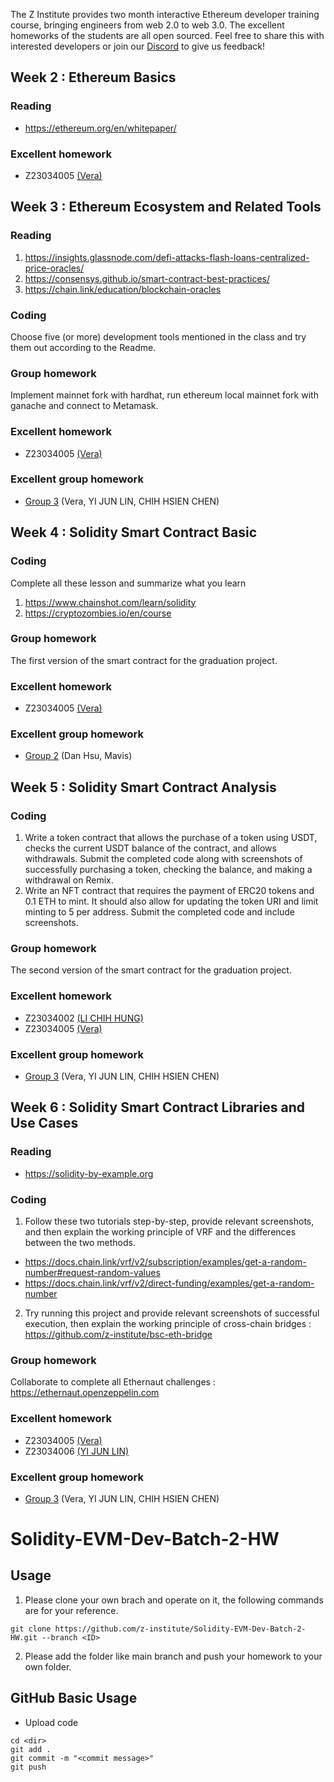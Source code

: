 The Z Institute provides two month interactive Ethereum developer training course, bringing engineers from web 2.0 to web 3.0. The excellent homeworks of the students are all open sourced. Feel free to share this with interested developers or join our [Discord](https://discord.gg/MTTgzdnXpS) to give us feedback! 

## Week 2 : Ethereum Basics
### Reading
- https://ethereum.org/en/whitepaper/
### Excellent homework
- Z23034005 [(Vera)](https://github.com/z-institute/Solidity-EVM-Dev-Batch-2-HW/tree/Z23034005/W2/Individual/reading_and_summary)

## Week 3 : Ethereum Ecosystem and Related Tools
### Reading
1. https://insights.glassnode.com/defi-attacks-flash-loans-centralized-price-oracles/
2. https://consensys.github.io/smart-contract-best-practices/
3. https://chain.link/education/blockchain-oracles
### Coding
Choose five (or more) development tools mentioned in the class and try them out according to the Readme.
### Group homework
Implement mainnet fork with hardhat, run ethereum local mainnet fork with ganache and connect to Metamask.
### Excellent homework
- Z23034005 [(Vera)](https://github.com/z-institute/Solidity-EVM-Dev-Batch-2-HW/tree/Z23034005/W3/Individual)
### Excellent group homework
- [Group 3](https://github.com/z-institute/Solidity-EVM-Dev-Batch-2-HW/tree/Z23034005/W3/Group_coding) (Vera, YI JUN LIN, CHIH HSIEN CHEN)

## Week 4 : Solidity Smart Contract Basic
### Coding
Complete all these lesson and summarize what you learn
1. https://www.chainshot.com/learn/solidity
2. https://cryptozombies.io/en/course
### Group homework
The first version of the smart contract for the graduation project.
### Excellent homework
- Z23034005 [(Vera)](https://github.com/z-institute/Solidity-EVM-Dev-Batch-2-HW/tree/Z23034005/W4/Individual)
### Excellent group homework
- [Group 2](https://github.com/z-institute/Solidity-EVM-Dev-Batch-2-HW/tree/Z23034003/W4/Group_coding) (Dan Hsu, Mavis)

## Week 5 : Solidity Smart Contract Analysis
### Coding
1. Write a token contract that allows the purchase of a token using USDT, checks the current USDT balance of the contract, and allows withdrawals. Submit the completed code along with screenshots of successfully purchasing a token, checking the balance, and making a withdrawal on Remix.
2. Write an NFT contract that requires the payment of ERC20 tokens and 0.1 ETH to mint. It should also allow for updating the token URI and limit minting to 5 per address. Submit the completed code and include screenshots.
### Group homework
The second version of the smart contract for the graduation project.
### Excellent homework
- Z23034002 [(LI CHIH HUNG)](https://github.com/z-institute/Solidity-EVM-Dev-Batch-2-HW/tree/Z23034002/W5/Individual)
- Z23034005 [(Vera)](https://github.com/z-institute/Solidity-EVM-Dev-Batch-2-HW/tree/Z23034005/W5/Individual)
### Excellent group homework
- [Group 3](https://github.com/z-institute/Solidity-EVM-Dev-Batch-2-HW/tree/Z23034005/W5/Group_coding) (Vera, YI JUN LIN, CHIH HSIEN CHEN)

## Week 6 : Solidity Smart Contract Libraries and Use Cases
### Reading
- https://solidity-by-example.org
### Coding
1. Follow these two tutorials step-by-step, provide relevant screenshots, and then explain the working principle of VRF and the differences between the two methods.
  - https://docs.chain.link/vrf/v2/subscription/examples/get-a-random-number#request-random-values
  - https://docs.chain.link/vrf/v2/direct-funding/examples/get-a-random-number
2. Try running this project and provide relevant screenshots of successful execution, then explain the working principle of cross-chain bridges : https://github.com/z-institute/bsc-eth-bridge
### Group homework
Collaborate to complete all Ethernaut challenges : https://ethernaut.openzeppelin.com
### Excellent homework
- Z23034005 [(Vera)](https://github.com/z-institute/Solidity-EVM-Dev-Batch-2-HW/tree/Z23034005/W6/Individual)
- Z23034006 [(YI JUN LIN)](https://github.com/z-institute/Solidity-EVM-Dev-Batch-2-HW/tree/Z23034006/W6/Individual)
### Excellent group homework
- [Group 3](https://github.com/z-institute/Solidity-EVM-Dev-Batch-2-HW/tree/Z23034005/W6/Group_coding) (Vera, YI JUN LIN, CHIH HSIEN CHEN)

# Solidity-EVM-Dev-Batch-2-HW
## Usage
1. Please clone your own brach and operate on it, the following commands are for your reference.
```
git clone https://github.com/z-institute/Solidity-EVM-Dev-Batch-2-HW.git --branch <ID>
```
2. Please add the folder like main branch and push your homework to your own folder.
## GitHub Basic Usage
* Upload code
```
cd <dir>
git add .
git commit -m "<commit message>"
git push
```
